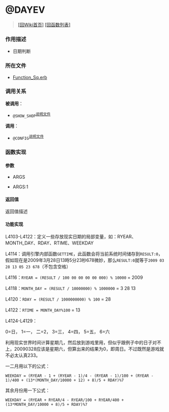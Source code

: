 ﻿# @DAYEV

> [\[回Wiki首页\]](/Wiki) [\[回函数列表\]](/Wiki/erasqn_wiki/function/README.md)

### 作用描述

+ 日期判断

### 所在文件

+ [Function_Sq.erb](/ERB/TRAIN/Function_Sq.erb#L4100-L4335)

### 调用关系

**被调用**：

+ `@SHOW_SHOP`<sup>[说明文件](/Wiki/erasqn_wiki/function/s/show_shop.md)</sup>

**调用**：

+ `@CONFIG`<sup>[说明文件](/Wiki/erasqn_wiki/function/c/config.md)</sup>

### 函数实现

#### 参数

+ ARGS

+ ARGS:1

#### 返回值

返回值描述

#### 功能实现

L4103-L4122：定义一些存放现实日期的局部变量，如：RYEAR、MONTH_DAY、RDAY、RTIME、WEEKDAY

L4114：调用引擎内部函数`GETTIME`，此函数会将当前系统时间储存到`RESULT:0`，假如现在是2009年3月28日13時5分23秒678微妙，那么`RESULT:0`就等于`2009 03 28 13 05 23 678`（不包含空格）

L4116：`RYEAR = (RESULT / 100 00 00 00 00 000) % 10000` = 2009

L4118：`MONTH_DAY = (RESULT / 10000000) % 1000000` = 3 28 13

L4120：`RDAY = (RESULT / 1000000000) % 100` = 28

L4122：`RTIME = MONTH_DAY%100` = 13

L4124-L4129：

0=日， 1=一， 二=2， 3=三， 4=四， 5=五， 6=六

利用现实世界时间计算星期几，然后放到游戏里用，但似乎跟例子中的日子对不上，20090328应该是星期六，但算出来的结果为0，即周日。不过既然是游戏就不必太认真233。

一二月用以下的公式：

`WEEKDAY = (RYEAR - 1 + (RYEAR - 1)/4 - (RYEAR - 1)/100 + (RYEAR - 1)/400 + (13*(MONTH_DAY/10000 + 12) + 8)/5 + RDAY)%7`

其余月份用一下公式：

`WEEKDAY = (RYEAR + RYEAR/4 - RYEAR/100 + RYEAR/400 + (13*MONTH_DAY/10000 + 8)/5 + RDAY)%7`
